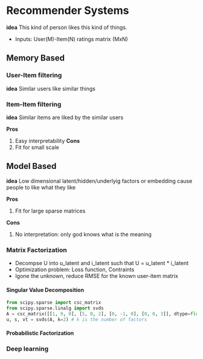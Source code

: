# Recommender Systems
**idea** This kind of person likes this kind of things.

- Inputs: User(M)-Item(N) ratings matrix (MxN) 
  

## Memory Based


### User-Item filtering
**idea** Similar users like similar things
### Item-Item filtering
**idea** Similar items are liked by the similar users

**Pros**
1. Easy interpretability
**Cons**
1. Fit for small scale 

## Model Based
**idea** Low dimensional latent/hidden/underlyig factors or embedding cause people to like what they like 

**Pros**
1. Fit for large sparse matrices

**Cons** 
1. No interpretation: only god knows what is the meaning

### Matrix Factorization
- Decompse U into u_latent and i_latent such that U = u_latent * i_latent
- Optimization problem: Loss function, Contraints
- Igone the unknown, reduce RMSE for the known user-item matrix
#### Singular Value Decomposition
```py
from scipy.sparse import csc_matrix
from scipy.sparse.linalg import svds
A = csc_matrix([[1, 0, 0], [5, 0, 2], [0, -1, 0], [0, 0, 3]], dtype=float)
u, s, vt = svds(A, k=2) # k is the number of factors
```

#### Probabilistic Factorization
### Deep learning
#### 
